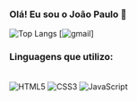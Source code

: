 ### Olá! Eu sou o João Paulo 🚀

![Top Langs](https://github-readme-stats.vercel.app/api/top-langs/?username=jpfagund&layout=compact)
[![gmail](https://img.shields.io/badge/Gmail-D14836?style=for-the-badge&logo=gmail&logoColor=white)]
### Linguagens que utilizo:

<div style="display: inline_block"><br>
    <img align="center" alt="HTML5" src="https://img.shields.io/badge/HTML5-E34F26?style=for-the-badge&logo=html5&logoColor=white"/>
    <img align="center" alt="CSS3" src="https://img.shields.io/badge/CSS3-1572B6?style=for-the-badge&logo=css3&logoColor=white"/>
    <img align="center" alt="JavaScript" src="https://img.shields.io/badge/JavaScript-F7DF1E?style=for-the-badge&logo=javascript&logoColor=black"/>
</div>
